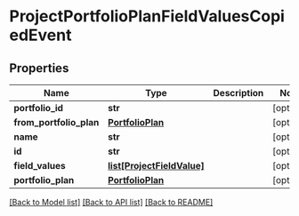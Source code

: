 # ProjectPortfolioPlanFieldValuesCopiedEvent

## Properties
Name | Type | Description | Notes
------------ | ------------- | ------------- | -------------
**portfolio_id** | **str** |  | [optional] 
**from_portfolio_plan** | [**PortfolioPlan**](PortfolioPlan.md) |  | [optional] 
**name** | **str** |  | [optional] 
**id** | **str** |  | [optional] 
**field_values** | [**list[ProjectFieldValue]**](ProjectFieldValue.md) |  | [optional] 
**portfolio_plan** | [**PortfolioPlan**](PortfolioPlan.md) |  | [optional] 

[[Back to Model list]](../README.md#documentation-for-models) [[Back to API list]](../README.md#documentation-for-api-endpoints) [[Back to README]](../README.md)


